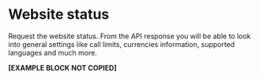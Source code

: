 # Website status

Request the website status. From the API response you will be able to look into general settings like call limits, currencies information, supported languages and much more.

**[EXAMPLE BLOCK NOT COPIED]**
